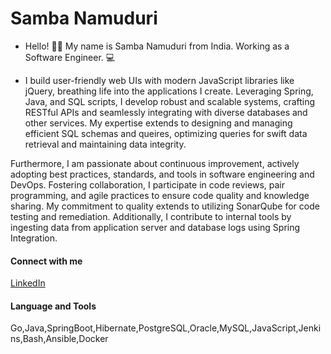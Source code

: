 # Samba Namuduri 

- Hello! 👋🏼 My name is Samba Namuduri from India. Working as a Software Engineer. 💻

- I build user-friendly web UIs with modern JavaScript libraries like jQuery, breathing life into the applications I create. Leveraging Spring, Java, and SQL scripts, I develop robust and scalable systems, crafting RESTful APIs and seamlessly integrating with diverse databases and other services. My expertise extends to designing and managing efficient SQL schemas and queires, optimizing queries for swift data retrieval and maintaining data integrity.

Furthermore, I am passionate about continuous improvement, actively adopting best practices, standards, and tools in software engineering and DevOps. Fostering collaboration, I participate in code reviews, pair programming, and agile practices to ensure code quality and knowledge sharing. My commitment to quality extends to utilizing SonarQube for code testing and remediation. Additionally, I contribute to internal tools by ingesting data from application server and database logs using Spring Integration.

<h4>Connect with me</h4>
<a href="https://www.linkedin.com/in/sambanamuduri" rel="nofollow"> LinkedIn </a>
<br>
<h4>Language and Tools</h4>
Go,Java,SpringBoot,Hibernate,PostgreSQL,Oracle,MySQL,JavaScript,Jenkins,Bash,Ansible,Docker
